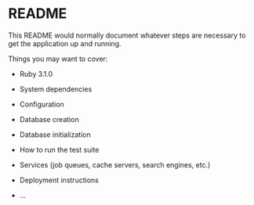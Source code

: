 # README

This README would normally document whatever steps are necessary to get the
application up and running.

Things you may want to cover:

* Ruby 3.1.0

* System dependencies

* Configuration

* Database creation

* Database initialization

* How to run the test suite

* Services (job queues, cache servers, search engines, etc.)

* Deployment instructions

* ...
